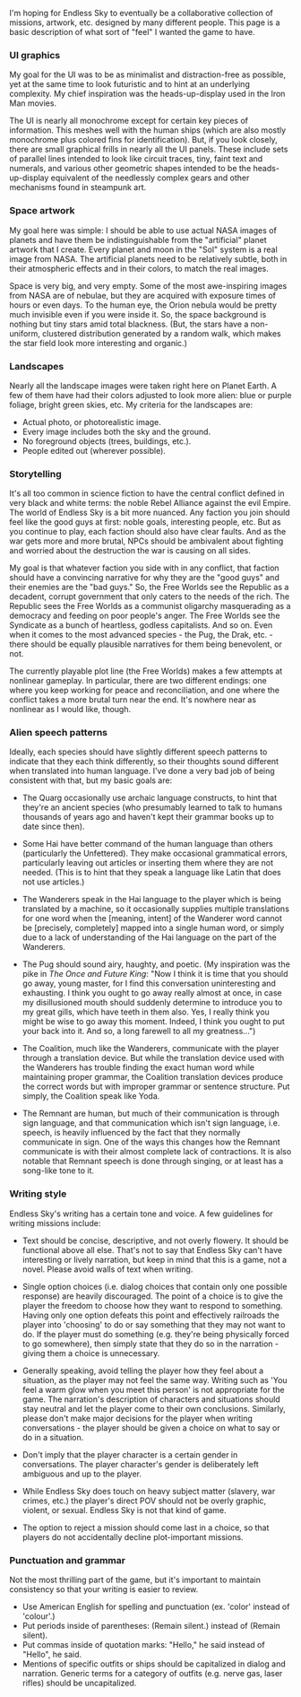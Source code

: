 I'm hoping for Endless Sky to eventually be a collaborative collection of missions, artwork, etc. designed by many different people. This page is a basic description of what sort of "feel" I wanted the game to have.

### UI graphics

My goal for the UI was to be as minimalist and distraction-free as possible, yet at the same time to look futuristic and to hint at an underlying complexity. My chief inspiration was the heads-up-display used in the Iron Man movies.

The UI is nearly all monochrome except for certain key pieces of information. This meshes well with the human ships (which are also mostly monochrome plus colored fins for identification). But, if you look closely, there are small graphical frills in nearly all the UI panels. These include sets of parallel lines intended to look like circuit traces, tiny, faint text and numerals, and various other geometric shapes intended to be the heads-up-display equivalent of the needlessly complex gears and other mechanisms found in steampunk art.

### Space artwork

My goal here was simple: I should be able to use actual NASA images of planets and have them be indistinguishable from the "artificial" planet artwork that I create. Every planet and moon in the "Sol" system is a real image from NASA. The artificial planets need to be relatively subtle, both in their atmospheric effects and in their colors, to match the real images.

Space is very big, and very empty. Some of the most awe-inspiring images from NASA are of nebulae, but they are acquired with exposure times of hours or even days. To the human eye, the Orion nebula would be pretty much invisible even if you were inside it. So, the space background is nothing but tiny stars amid total blackness. (But, the stars have a non-uniform, clustered distribution generated by a random walk, which makes the star field look more interesting and organic.)

### Landscapes

Nearly all the landscape images were taken right here on Planet Earth. A few of them have had their colors adjusted to look more alien: blue or purple foliage, bright green skies, etc. My criteria for the landscapes are:

* Actual photo, or photorealistic image.
* Every image includes both the sky and the ground.
* No foreground objects (trees, buildings, etc.).
* People edited out (wherever possible).

### Storytelling

It's all too common in science fiction to have the central conflict defined in very black and white terms: the noble Rebel Alliance against the evil Empire. The world of Endless Sky is a bit more nuanced. Any faction you join should feel like the good guys at first: noble goals, interesting people, etc. But as you continue to play, each faction should also have clear faults. And as the war gets more and more brutal, NPCs should be ambivalent about fighting and worried about the destruction the war is causing on all sides.

My goal is that whatever faction you side with in any conflict, that faction should have a convincing narrative for why they are the "good guys" and their enemies are the "bad guys." So, the Free Worlds see the Republic as a decadent, corrupt government that only caters to the needs of the rich. The Republic sees the Free Worlds as a communist oligarchy masquerading as a democracy and feeding on poor people's anger. The Free Worlds see the Syndicate as a bunch of heartless, godless capitalists. And so on. Even when it comes to the most advanced species - the Pug, the Drak, etc. - there should be equally plausible narratives for them being benevolent, or not.

The currently playable plot line (the Free Worlds) makes a few attempts at nonlinear gameplay. In particular, there are two different endings: one where you keep working for peace and reconciliation, and one where the conflict takes a more brutal turn near the end. It's nowhere near as nonlinear as I would like, though.

### Alien speech patterns

Ideally, each species should have slightly different speech patterns to indicate that they each think differently, so their thoughts sound different when translated into human language. I've done a very bad job of being consistent with that, but my basic goals are:

* The Quarg occasionally use archaic language constructs, to hint that they're an ancient species (who presumably learned to talk to humans thousands of years ago and haven't kept their grammar books up to date since then).

* Some Hai have better command of the human language than others (particularly the Unfettered). They make occasional grammatical errors, particularly leaving out articles or inserting them where they are not needed. (This is to hint that they speak a language like Latin that does not use articles.)

* The Wanderers speak in the Hai language to the player which is being translated by a machine, so it occasionally supplies multiple translations for one word when the [meaning, intent] of the Wanderer word cannot be [precisely, completely] mapped into a single human word, or simply due to a lack of understanding of the Hai language on the part of the Wanderers.

* The Pug should sound airy, haughty, and poetic. (My inspiration was the pike in _The Once and Future King_: "Now I think it is time that you should go away, young master, for I find this conversation uninteresting and exhausting. I think you ought to go away really almost at once, in case my disillusioned mouth should suddenly determine to introduce you to my great gills, which have teeth in them also. Yes, I really think you might be wise to go away this moment. Indeed, I think you ought to put your back into it. And so, a long farewell to all my greatness...")

* The Coalition, much like the Wanderers, communicate with the player through a translation device. But while the translation device used with the Wanderers has trouble finding the exact human word while maintaining proper grammar, the Coalition translation devices produce the correct words but with improper grammar or sentence structure. Put simply, the Coalition speak like Yoda.

* The Remnant are human, but much of their communication is through sign language, and that communication which isn't sign language, i.e. speech, is heavily influenced by the fact that they normally communicate in sign. One of the ways this changes how the Remnant communicate is with their almost complete lack of contractions. It is also notable that Remnant speech is done through singing, or at least has a song-like tone to it.

### Writing style

Endless Sky's writing has a certain tone and voice. A few guidelines for writing missions include:

* Text should be concise, descriptive, and not overly flowery. It should be functional above all else. That's not to say that Endless Sky can't have interesting or lively narration, but keep in mind that this is a game, not a novel. Please avoid walls of text when writing.

* Single option choices (i.e. dialog choices that contain only one possible response) are heavily discouraged. The point of a choice is to give the player the freedom to choose how they want to respond to something. Having only one option defeats this point and effectively railroads the player into 'choosing' to do or say something that they may not want to do. If the player must do something (e.g. they're being physically forced to go somewhere), then simply state that they do so in the narration - giving them a choice is unnecessary.

* Generally speaking, avoid telling the player how they feel about a situation, as the player may not feel the same way. Writing such as 'You feel a warm glow when you meet this person' is not appropriate for the game. The narration's description of characters and situations should stay neutral and let the player come to their own conclusions. Similarly, please don't make major decisions for the player when writing conversations - the player should be given a choice on what to say or do in a situation.

* Don't imply that the player character is a certain gender in conversations. The player character's gender is deliberately left ambiguous and up to the player. 

* While Endless Sky does touch on heavy subject matter (slavery, war crimes, etc.) the player's direct POV should not be overly graphic, violent, or sexual. Endless Sky is not that kind of game.

* The option to reject a mission should come last in a choice, so that players do not accidentally decline plot-important missions.

### Punctuation and grammar

Not the most thrilling part of the game, but it's important to maintain consistency so that your writing is easier to review.

* Use American English for spelling and punctuation (ex. 'color' instead of 'colour'.) 
* Put periods inside of parentheses: (Remain silent.) instead of (Remain silent).
* Put commas inside of quotation marks: "Hello," he said instead of "Hello", he said. 
* Mentions of specific outfits or ships should be capitalized in dialog and narration. Generic terms for a category of outfits (e.g. nerve gas, laser rifles) should be uncapitalized.
